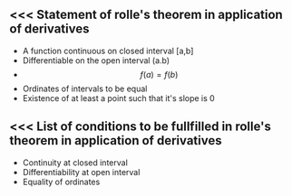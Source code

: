 <<<
 Statement of rolle's theorem in application of derivatives
---


- A function continuous on closed interval [a,b]
- Differentiable on the open interval (a.b)
- $$ f(a) = f(b) $$ 
- Ordinates of intervals to be equal
- Existence of at least a point such that it's slope is 0

>>> 
<<<
 List of conditions to be fullfilled in rolle's theorem in application of derivatives
---

- Continuity at closed interval
- Differentiability at open interval
- Equality of ordinates





>>> 
